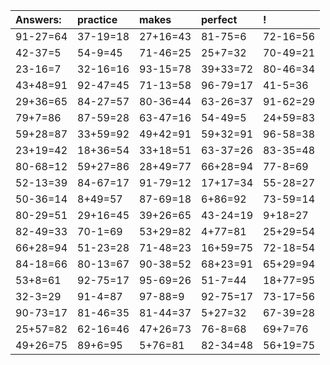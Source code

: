 | Answers: | practice | makes | perfect | ! |
| :--- | :--- | :--- | :--- | :--- |
| 91-27=64 | 37-19=18 | 27+16=43 | 81-75=6 | 72-16=56 | 
| 42-37=5 | 54-9=45 | 71-46=25 | 25+7=32 | 70-49=21 | 
| 23-16=7 | 32-16=16 | 93-15=78 | 39+33=72 | 80-46=34 | 
| 43+48=91 | 92-47=45 | 71-13=58 | 96-79=17 | 41-5=36 | 
| 29+36=65 | 84-27=57 | 80-36=44 | 63-26=37 | 91-62=29 | 
| 79+7=86 | 87-59=28 | 63-47=16 | 54-49=5 | 24+59=83 | 
| 59+28=87 | 33+59=92 | 49+42=91 | 59+32=91 | 96-58=38 | 
| 23+19=42 | 18+36=54 | 33+18=51 | 63-37=26 | 83-35=48 | 
| 80-68=12 | 59+27=86 | 28+49=77 | 66+28=94 | 77-8=69 | 
| 52-13=39 | 84-67=17 | 91-79=12 | 17+17=34 | 55-28=27 | 
| 50-36=14 | 8+49=57 | 87-69=18 | 6+86=92 | 73-59=14 | 
| 80-29=51 | 29+16=45 | 39+26=65 | 43-24=19 | 9+18=27 | 
| 82-49=33 | 70-1=69 | 53+29=82 | 4+77=81 | 25+29=54 | 
| 66+28=94 | 51-23=28 | 71-48=23 | 16+59=75 | 72-18=54 | 
| 84-18=66 | 80-13=67 | 90-38=52 | 68+23=91 | 65+29=94 | 
| 53+8=61 | 92-75=17 | 95-69=26 | 51-7=44 | 18+77=95 | 
| 32-3=29 | 91-4=87 | 97-88=9 | 92-75=17 | 73-17=56 | 
| 90-73=17 | 81-46=35 | 81-44=37 | 5+27=32 | 67-39=28 | 
| 25+57=82 | 62-16=46 | 47+26=73 | 76-8=68 | 69+7=76 | 
| 49+26=75 | 89+6=95 | 5+76=81 | 82-34=48 | 56+19=75 | 
